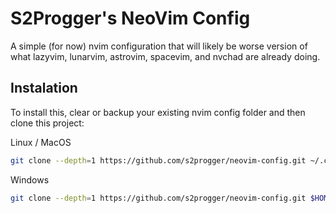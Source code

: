 # S2Progger's NeoVim Config

A simple (for now) nvim configuration that will likely be worse version of what lazyvim, lunarvim, astrovim, spacevim, and nvchad are already doing.

## Instalation

To install this, clear or backup your existing nvim config folder and then clone this project:

Linux / MacOS

```sh
git clone --depth=1 https://github.com/s2progger/neovim-config.git ~/.config/nvim
```

Windows
```sh
git clone --depth=1 https://github.com/s2progger/neovim-config.git $HOME\AppData\Local\nvim
```
